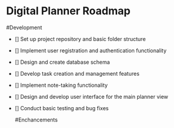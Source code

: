 # Digital Planner Roadmap
#Development

- [] Set up project repository and basic folder structure
- [] Implement user registration and authentication functionality
- [] Design and create database schema
- [] Develop task creation and management features
- [] Implement note-taking functionality
- [] Design and develop user interface for the main planner view
- [] Conduct basic testing and bug fixes

  #Enchancements
